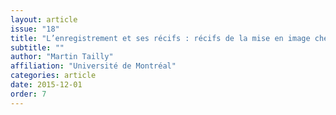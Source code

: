 ```yaml
---
layout: article
issue: "18"
title: "L’enregistrement et ses récifs : récifs de la mise en image chez Adorno et Gould"
subtitle: ""
author: "Martin Tailly"
affiliation: "Université de Montréal"
categories: article
date: 2015-12-01
order: 7
---
```

